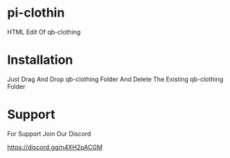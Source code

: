 # pi-clothin
HTML Edit Of qb-clothing

# Installation
Just Drag And Drop qb-clothing Folder And Delete The Existing qb-clothing Folder

# Support

For Support Join Our Discord

https://discord.gg/n4XH2pACGM
